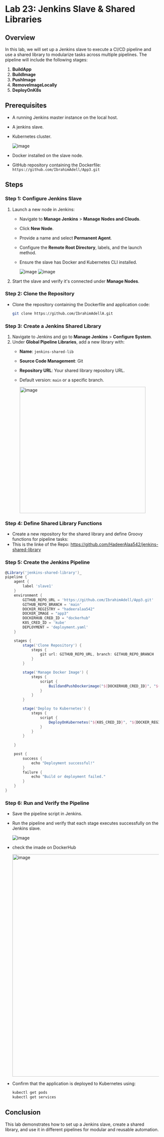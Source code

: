 # Lab 23: Jenkins Slave & Shared Libraries

## Overview
In this lab, we will set up a Jenkins slave to execute a CI/CD pipeline and use a shared library to modularize tasks across multiple pipelines. The pipeline will include the following stages:

1. **BuildApp**
2. **BuildImage**
3. **PushImage**
4. **RemoveImageLocally**
5. **DeployOnK8s**

## Prerequisites
- A running Jenkins master instance on the local host.
- A jenkins slave.
- Kubernetes cluster.

  ![image](https://github.com/user-attachments/assets/951ce1cd-c881-4282-b057-7f671f30c2c8)

- Docker installed on the slave node.
- GitHub repository containing the Dockerfile: `https://github.com/IbrahimAdell/App3.git`

## Steps

### Step 1: Configure Jenkins Slave
1. Launch a new node in Jenkins:
   - Navigate to **Manage Jenkins** > **Manage Nodes and Clouds**.
   - Click **New Node**.
   - Provide a name and select **Permanent Agent**.
   - Configure the **Remote Root Directory**, labels, and the launch method.
   - Ensure the slave has Docker and Kubernetes CLI installed.
     
     ![image](https://github.com/user-attachments/assets/b7b0fec6-43b3-4565-9ee7-8b8d2bb0fc75)
     ![image](https://github.com/user-attachments/assets/61a780a8-2b4b-4fe3-b150-2121f67b6d7e)

2. Start the slave and verify it's connected under **Manage Nodes**.

### Step 2: Clone the Repository
- Clone the repository containing the Dockerfile and application code:
  ```sh
  git clone https://github.com/IbrahimAdellA.git
  ```

### Step 3: Create a Jenkins Shared Library
1. Navigate to Jenkins and go to **Manage Jenkins** > **Configure System**.
2. Under **Global Pipeline Libraries**, add a new library with:
   - **Name**: `jenkins-shared-lib`
   - **Source Code Management**: Git
   - **Repository URL**: Your shared library repository URL.
   - Default version: `main` or a specific branch.
     
     <img width="412" alt="image" src="https://github.com/user-attachments/assets/70d21afc-ce11-4498-8ba7-c5a89d754120" />

### Step 4: Define Shared Library Functions 
- Create a new repository for the shared library and define Groovy functions for pipeline tasks:
- This is the linke of the Repo: https://github.com/HadeerAlaa542/jenkins-shared-library

### Step 5: Create the Jenkins Pipeline
```groovy
@Library('jenkins-shared-library')_
pipeline {
    agent {
        label 'slave1' 
    }
    environment {
        GITHUB_REPO_URL = 'https://github.com/IbrahimAdell/App3.git'
        GITHUB_REPO_BRANCH = 'main'
        DOCKER_REGISTRY = "hadeeralaa542"
        DOCKER_IMAGE = "app3"
        DOCKERHUB_CRED_ID = "dockerhub"
        K8S_CRED_ID = 'kube'   
        DEPLOYMENT = 'deployment.yaml' 
    }

    stages {
        stage('Clone Repository') {
            steps {
                git url: GITHUB_REPO_URL, branch: GITHUB_REPO_BRANCH    
            }
        }

        stage('Manage Docker Image') {
            steps {
                script {
                    BuildandPushDockerimage("${DOCKERHUB_CRED_ID}", "${DOCKER_REGISTRY}", "${DOCKER_IMAGE}")
                }
            }
        }

        stage('Deploy to Kubernetes') {
            steps {
                script {
                    DeployOnKubernetes("${K8S_CRED_ID}", "${DOCKER_REGISTRY}", "${DOCKER_IMAGE}", "${DEPLOYMENT}")
                }
            }
        }
        
    }

    post {
        success {
            echo "Deployment successful!"
        }
        failure {
            echo "Build or deployment failed."
        }
    }
}
```

### Step 6: Run and Verify the Pipeline
- Save the pipeline script in Jenkins.
- Run the pipeline and verify that each stage executes successfully on the Jenkins slave.

  ![image](https://github.com/user-attachments/assets/55f4973c-e15b-404c-adb9-27678a362c22)

- check the imade on DockerHub
  
  <img width="725" alt="image" src="https://github.com/user-attachments/assets/ebebff19-ceef-402c-8d17-8cd7c9de783d" />
  
- Confirm that the application is deployed to Kubernetes using:
  ```sh
  kubectl get pods
  kubectl get services
  ```

## Conclusion
This lab demonstrates how to set up a Jenkins slave, create a shared library, and use it in different pipelines for modular and reusable automation.

